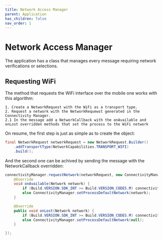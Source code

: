 ```yaml
---
title: Network Access Manager
parent: Application
has_children: false
nav_order: 1
---
```

# Network Access Manager

The application has a class that manages every message requiring network verifications or selections.

## Requesting WiFi

The method that requests the WiFi interface over the mobile one works with this algorithm:

```
1. Create a NetworkRequest with the WiFi as a transport type.
2. Request a network with the NetworkRequewst generated in the Connectivity Manager.
2.1 In the message add a NetworkCallback with the onAvailable and onLost overridden methods that set the process to the WiFi network
```

On resume, the first step is just as simple as to create the object:

```Java
final NetworkRequest networkRequest = new NetworkRequest.Builder()
    .addTransportType(NetworkCapabilities.TRANSPORT_WIFI)
    .build();
```

And the second one can be achived by sending the message with the NetworkCallback overridden:

```Java
connectivityManager.requestNetwork(networkRequest, new ConnectivityManager.NetworkCallback() {
    @Override
    void onAvailable(Network network) {
        if (Build.VERSION.SDK_INT >= Build.VERSION_CODES.M) connectivityManager.bindProcessToNetwork(network);
        else ConnectivityManager.setProcessDefaultNetwork(network);
    }

    @Override
    public void onLost(Network network) {
        if (Build.VERSION.SDK_INT >= Build.VERSION_CODES.M) connectivityManager.bindProcessToNetwork(null);
        else ConnectivityManager.setProcessDefaultNetwork(null);
    }

});
```


